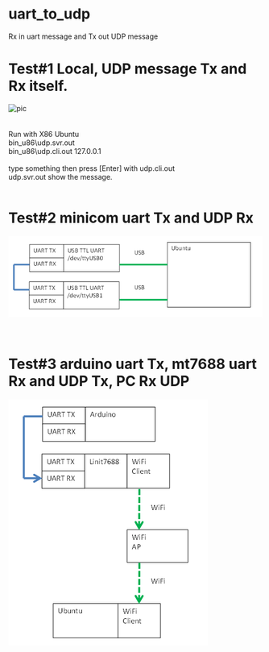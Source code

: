 # uart_to_udp
Rx in uart message and Tx out UDP message

# Test#1 Local, UDP message Tx and Rx itself.
![pic](pic/test1.png)<br><br><br>
Run with X86 Ubuntu  
bin_u86\udp.svr.out  
bin_u86\udp.cli.out 127.0.0.1  
<br>
type something then press [Enter] with udp.cli.out  
udp.svr.out show the message.  
<br>

# Test#2 minicom uart Tx and UDP Rx
![pic](pic/test2.png)<br><br><br>


# Test#3 arduino uart Tx, mt7688 uart Rx and UDP Tx, PC Rx UDP
![pic](pic/test3.png)<br><br><br>
